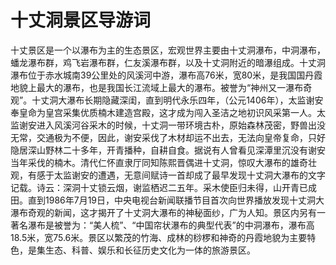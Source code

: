 # 十丈洞景区导游词  
十丈景区是一个以瀑布为主的生态景区，宏观世界主要由十丈洞瀑布，中洞瀑布，蟠龙瀑布群，鸡飞岩瀑布群，仁友溪瀑布群，以及十丈洞附近的暗瀑组成。十丈洞瀑布位于赤水城南39公里处的风溪河中游，瀑布高76米，宽80米，是我国国丹霞地貌上最大的瀑布，也是我国长江流域上最大的瀑布。被誉为“神州又一瀑布奇观”。十丈洞大瀑布长期隐藏深闺，直到明代永乐四年，（公元1406年），太监谢安奉皇命为皇宫采集优质楠木建造宫殿，这才成为闯入圣洁之地初识风采第一人。太监谢安进入风溪河谷采木的时候，十丈洞一带环境古朴，原始森林茂密，野兽出没无常，交通极为不便，因此，谢安采伐了木材却运不出去，无法向皇帝复命，只好隐居深山野林二十多年，开青播种，自耕自食。据说有人曾看见深潭里沉没有谢安当年采伐的楠木。清代仁怀直隶厅同知陈熙晋偶进十丈洞，惊叹大瀑布的雄奇壮观，有感于太监谢安的遭遇，无意间赋诗一首却成了最早发现十丈洞大瀑布的文字记载。诗云：深洞十丈锁云烟，谢监栖迟二五年。采木使臣归未得，山开青已成田。直到1986年7月19日，中央电视台新闻联播节目首次向世界播放发现十丈洞大瀑布奇观的新闻，这才揭开了十丈洞大瀑布的神秘面纱，广为人知。景区内另有一著名瀑布是被誉为：“美人梳”、“中国帘状瀑布的典型代表”的中洞瀑布，瀑布高18.5米，宽75.6米。景区以繁茂的竹海、成林的桫椤和神奇的丹霞地貌为主要特色，是集生态、科普、娱乐和长征历史文化为一体的旅游景区。  

